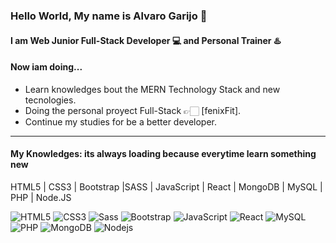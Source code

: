 ### Hello World, My name is Alvaro Garijo 👋
#### I am  Web Junior Full-Stack Developer 💻  and Personal Trainer ♨️


#### Now iam doing...

- Learn knowledges bout the MERN Technology Stack and new tecnologies. 
- Doing the personal proyect Full-Stack 👉🏻 [fenixFit].
- Continue my studies for be a better developer.
___

#### My Knowledges: its always loading because everytime learn something new

 HTML5 | CSS3 | Bootstrap |SASS | JavaScript  | React | MongoDB | MySQL | PHP | Node.JS 
 
 ![HTML5](https://img.shields.io/badge/-HTML5-E34F26?style=flat-square&logo=html5&logoColor=white) 
 ![CSS3](https://img.shields.io/badge/-CSS3-1572B6?style=flat-square&logo=css3) 
 ![Sass](https://img.shields.io/badge/-Sass-black?style=flat-square&logo=Sass)
 ![Bootstrap](https://img.shields.io/badge/-Bootstrap-563D7C?style=flat-square&logo=bootstrap)
 ![JavaScript](https://img.shields.io/badge/-JavaScript-black?style=flat-square&logo=javascript)
 ![React](https://img.shields.io/badge/-React-black?style=flat-square&logo=react) 
 ![MySQL](https://img.shields.io/badge/-MySQL-black?style=flat-square&logo=mysql)
 ![PHP](https://img.shields.io/badge/-php-E34A86?style=flat-square&logo=php)
 ![MongoDB](https://img.shields.io/badge/-MongoDB-black?style=flat-square&logo=mongodb) 
 ![Nodejs](https://img.shields.io/badge/-Nodejs-black?style=flat-square&logo=Node.js)
